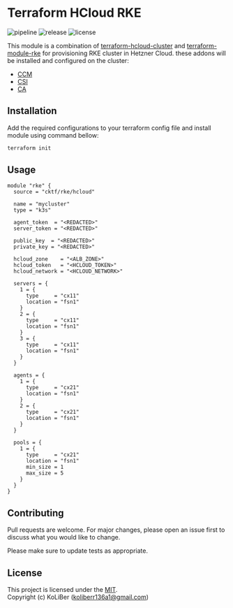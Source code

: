 # Terraform HCloud RKE

![pipeline](https://github.com/cktf/terraform-hcloud-rke/actions/workflows/cicd.yml/badge.svg)
![release](https://img.shields.io/github/v/release/cktf/terraform-hcloud-rke?display_name=tag)
![license](https://img.shields.io/github/license/cktf/terraform-hcloud-rke)

This module is a combination of [terraform-hcloud-cluster](https://github.com/cktf/terraform-hcloud-cluster) and [terraform-module-rke](https://github.com/cktf/terraform-module-rke) for provisioning RKE cluster in Hetzner Cloud. these addons will be installed and configured on the cluster:

-   [CCM](https://github.com/hetznercloud/hcloud-cloud-controller-manager)
-   [CSI](https://github.com/hetznercloud/csi-driver)
-   [CA](https://github.com/kubernetes/autoscaler/blob/master/cluster-autoscaler/cloudprovider/hetzner)

## Installation

Add the required configurations to your terraform config file and install module using command bellow:

```bash
terraform init
```

## Usage

```hcl
module "rke" {
  source = "cktf/rke/hcloud"

  name = "mycluster"
  type = "k3s"

  agent_token  = "<REDACTED>"
  server_token = "<REDACTED>"

  public_key  = "<REDACTED>"
  private_key = "<REDACTED>"

  hcloud_zone    = "<ALB_ZONE>"
  hcloud_token   = "<HCLOUD_TOKEN>"
  hcloud_network = "<HCLOUD_NETWORK>"

  servers = {
    1 = {
      type     = "cx11"
      location = "fsn1"
    }
    2 = {
      type     = "cx11"
      location = "fsn1"
    }
    3 = {
      type     = "cx11"
      location = "fsn1"
    }
  }

  agents = {
    1 = {
      type     = "cx21"
      location = "fsn1"
    }
    2 = {
      type     = "cx21"
      location = "fsn1"
    }
  }

  pools = {
    1 = {
      type     = "cx21"
      location = "fsn1"
      min_size = 1
      max_size = 5
    }
  }
}
```

## Contributing

Pull requests are welcome. For major changes, please open an issue first to discuss what you would like to change.

Please make sure to update tests as appropriate.

## License

This project is licensed under the [MIT](LICENSE.md).  
Copyright (c) KoLiBer (koliberr136a1@gmail.com)
